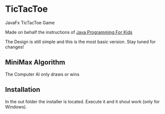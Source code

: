 # TicTacToe
JavaFx TicTacToe Game

Made on behalf the instructions of [Java Programming For Kids](https://yfain.github.io/Java4Kids/#_creating_a_tic_tac_toe_game)

The Design is still simple and this is the most basic version.
Stay tuned for changes!

## MiniMax Algorithm
The Computer AI only draws or wins


## Installation
In the out folder the installer is located. Execute it and it shoul work (only for Windows).
